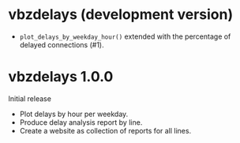 # vbzdelays (development version)

* `plot_delays_by_weekday_hour()` extended with the percentage of delayed connections (#1).

# vbzdelays 1.0.0

Initial release

* Plot delays by hour per weekday.
* Produce delay analysis report by line.
* Create a website as collection of reports for all lines.

